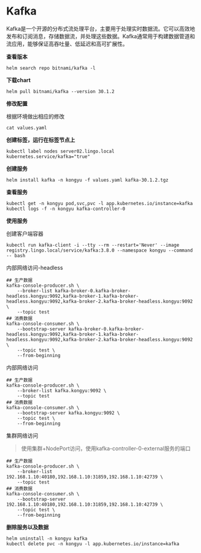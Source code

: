 # Kafka

Kafka是一个开源的分布式流处理平台，主要用于处理实时数据流。它可以高效地发布和订阅消息，存储数据流，并处理这些数据。Kafka通常用于构建数据管道和流应用，能够保证高吞吐量、低延迟和高可扩展性。

**查看版本**

```
helm search repo bitnami/kafka -l
```

**下载chart**

```
helm pull bitnami/kafka --version 30.1.2
```

**修改配置**

根据环境做出相应的修改

```
cat values.yaml
```

**创建标签，运行在标签节点上**

```
kubectl label nodes server02.lingo.local kubernetes.service/kafka="true"
```

**创建服务**

```
helm install kafka -n kongyu -f values.yaml kafka-30.1.2.tgz
```

**查看服务**

```
kubectl get -n kongyu pod,svc,pvc -l app.kubernetes.io/instance=kafka
kubectl logs -f -n kongyu kafka-controller-0
```

**使用服务**

创建客户端容器

```
kubectl run kafka-client -i --tty --rm --restart='Never' --image registry.lingo.local/service/kafka:3.8.0 --namespace kongyu --command -- bash
```

内部网络访问-headless

```
## 生产数据
kafka-console-producer.sh \
    --broker-list kafka-broker-0.kafka-broker-headless.kongyu:9092,kafka-broker-1.kafka-broker-headless.kongyu:9092,kafka-broker-2.kafka-broker-headless.kongyu:9092 \
    --topic test
## 消费数据
kafka-console-consumer.sh \
    --bootstrap-server kafka-broker-0.kafka-broker-headless.kongyu:9092,kafka-broker-1.kafka-broker-headless.kongyu:9092,kafka-broker-2.kafka-broker-headless.kongyu:9092 \
    --topic test \
    --from-beginning
```

内部网络访问

```
## 生产数据
kafka-console-producer.sh \
    --broker-list kafka.kongyu:9092 \
    --topic test
## 消费数据
kafka-console-consumer.sh \
    --bootstrap-server kafka.kongyu:9092 \
    --topic test \
    --from-beginning
```

集群网络访问

> 使用集群+NodePort访问，使用kafka-controller-0-external服务的端口

```
## 生产数据
kafka-console-producer.sh \
    --broker-list 192.168.1.10:40180,192.168.1.10:31859,192.168.1.10:42739 \
    --topic test
## 消费数据
kafka-console-consumer.sh \
    --bootstrap-server 192.168.1.10:40180,192.168.1.10:31859,192.168.1.10:42739 \
    --topic test \
    --from-beginning
```

**删除服务以及数据**

```
helm uninstall -n kongyu kafka
kubectl delete pvc -n kongyu -l app.kubernetes.io/instance=kafka
```

